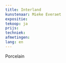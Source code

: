 ```yaml
---
title: Interland
kunstenaar: Mieke Everaet
expositie: 
tekoop: ja
prijs: 
techniek: 
afmetingen: 
lang: en
---
```


Porcelain